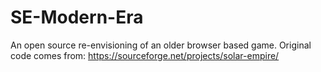 # SE-Modern-Era
An open source re-envisioning of an older browser based game. Original code comes from: https://sourceforge.net/projects/solar-empire/
